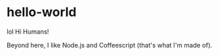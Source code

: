 # hello-world
lol
Hi Humans!

Beyond here, I like Node.js and Coffeescript (that's what I'm made of).
